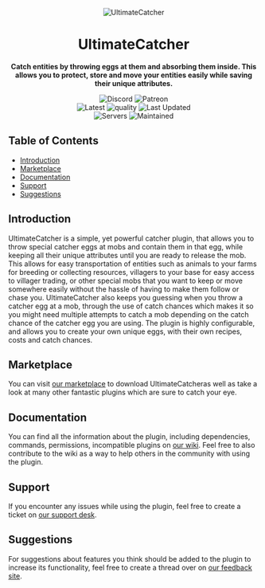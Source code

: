 <p align="center">
<img src="https://cdn2.songoda.com/products/ultimatecatcher/fcvc4iOEf9kFRk25JldPCjioWP0FdGvA032nbDkw.png" alt="UltimateCatcher" />
</p>
<h1 align="center">UltimateCatcher</h1>

<p align="center">
  <b>Catch entities by throwing eggs at them and absorbing them inside. This allows you to protect, store and move your entities easily while saving their unique attributes.</b>

<p align="center">
<img alt="Discord" src="https://img.shields.io/discord/293212540723396608?color=7289DA&label=Discord&logo=discord&logoColor=7289DA&link=https://discord.gg/songoda"> <img alt="Patreon" src="https://img.shields.io/badge/-Support_on_Patreon-F96854.svg?logo=patreon&style=flat&logoColor=white&link=https://wwww.patreon.com/songoda">  <br/> <img alt="Latest" src="https://img.shields.io/badge/-ver_1.4.1-4078C0.svg?logo=github&style=flat&logoColor-white&color=blue&label=Latest&labelColor=black"> <img alt="quality" src="https://img.shields.io/codacy/grade/ce6ea5c454ca425cb6d12ea84e89b836"> <img alt="Last Updated" src="https://img.shields.io/github/last-commit/songoda/UltimateCatcher"> <br/> <img alt="Servers" src="https://img.shields.io/bstats/servers/4802"> <img alt="Maintained" src="https://img.shields.io/maintenance/yes/2020"> 

<br />

## Table of Contents 

* [Introduction](#introduction)
* [Marketplace](#marketplace)
* [Documentation](#documentation)
* [Support](#support)
* [Suggestions](#suggestions)

## Introduction
UltimateCatcher is a simple, yet powerful catcher plugin, that allows you to throw special catcher eggs at mobs and contain them in that egg, while keeping all their unique attributes until you are ready to release the mob. This allows for easy transportation of entities such as animals to your farms for breeding or collecting resources, villagers to your base for easy access to villager trading, or other special mobs that you want to keep or move somewhere easily without the hassle of having to make them follow or chase you. UltimateCatcher also keeps you guessing when you throw a catcher egg at a mob, through the use of catch chances which makes it so you might need multiple attempts to catch a mob depending on the catch chance of the catcher egg you are using. The plugin is highly configurable, and allows you to create your own unique eggs, with their own recipes, costs and catch chances. 

## Marketplace
You can visit [our marketplace](https://songoda.com/marketplace/product/ultimatecatcher-the-ultimate-catching-plugin.51) to download UltimateCatcheras well as take a look at many other fantastic plugins which are sure to catch your eye.

## Documentation
You can find all the information about the plugin, including dependencies, commands, permissions, incompatible plugins on [our wiki](https://wiki.songoda.com/Ultimate_Catcher). Feel free to also contribute to the wiki as a way to help others in the community with using the plugin.
  
## Support
If you encounter any issues while using the plugin, feel free to create a ticket on [our support desk](https://support.songoda.com).

## Suggestions
For suggestions about features you think should be added to the plugin to increase its functionality, feel free to create a thread over on [our feedback site](https://feedback.songoda.com).
